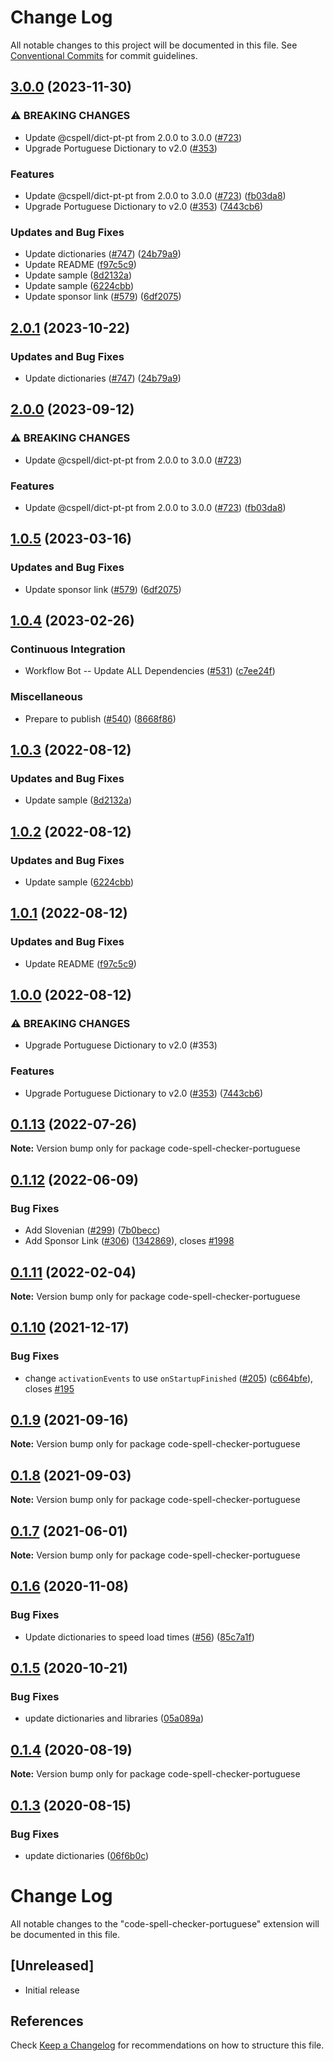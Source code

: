 # Change Log

All notable changes to this project will be documented in this file.
See [Conventional Commits](https://conventionalcommits.org) for commit guidelines.

## [3.0.0](https://github.com/fobo66/vscode-cspell-dict-extensions/compare/code-spell-checker-portuguese-v2.0.1...code-spell-checker-portuguese@3.0.0) (2023-11-30)


### ⚠ BREAKING CHANGES

* Update @cspell/dict-pt-pt from 2.0.0 to 3.0.0 ([#723](https://github.com/fobo66/vscode-cspell-dict-extensions/issues/723))
* Upgrade Portuguese Dictionary to v2.0 ([#353](https://github.com/fobo66/vscode-cspell-dict-extensions/issues/353))

### Features

* Update @cspell/dict-pt-pt from 2.0.0 to 3.0.0 ([#723](https://github.com/fobo66/vscode-cspell-dict-extensions/issues/723)) ([fb03da8](https://github.com/fobo66/vscode-cspell-dict-extensions/commit/fb03da8ebb2062180407f3ab36939079872957b8))
* Upgrade Portuguese Dictionary to v2.0 ([#353](https://github.com/fobo66/vscode-cspell-dict-extensions/issues/353)) ([7443cb6](https://github.com/fobo66/vscode-cspell-dict-extensions/commit/7443cb6c282a286b9e48d62b8b76f2074162eb64))


### Updates and Bug Fixes

* Update dictionaries ([#747](https://github.com/fobo66/vscode-cspell-dict-extensions/issues/747)) ([24b79a9](https://github.com/fobo66/vscode-cspell-dict-extensions/commit/24b79a9e1b641009b6fd3206eebd443169e67123))
* Update README ([f97c5c9](https://github.com/fobo66/vscode-cspell-dict-extensions/commit/f97c5c9fc6cd3b801f13c7e97abcb6b48c881cd8))
* Update sample ([8d2132a](https://github.com/fobo66/vscode-cspell-dict-extensions/commit/8d2132ac0e337bc2d043fdcdd2cc6a4eaee78fac))
* Update sample ([6224cbb](https://github.com/fobo66/vscode-cspell-dict-extensions/commit/6224cbb8e44345375810c34603db7d856bd01ad6))
* Update sponsor link ([#579](https://github.com/fobo66/vscode-cspell-dict-extensions/issues/579)) ([6df2075](https://github.com/fobo66/vscode-cspell-dict-extensions/commit/6df2075cda94e9253a1f11d5dcf63e73a49b8edd))

## [2.0.1](https://github.com/streetsidesoftware/vscode-cspell-dict-extensions/compare/code-spell-checker-portuguese@2.0.0...code-spell-checker-portuguese@2.0.1) (2023-10-22)


### Updates and Bug Fixes

* Update dictionaries ([#747](https://github.com/streetsidesoftware/vscode-cspell-dict-extensions/issues/747)) ([24b79a9](https://github.com/streetsidesoftware/vscode-cspell-dict-extensions/commit/24b79a9e1b641009b6fd3206eebd443169e67123))

## [2.0.0](https://github.com/streetsidesoftware/vscode-cspell-dict-extensions/compare/code-spell-checker-portuguese@1.0.5...code-spell-checker-portuguese@2.0.0) (2023-09-12)


### ⚠ BREAKING CHANGES

* Update @cspell/dict-pt-pt from 2.0.0 to 3.0.0 ([#723](https://github.com/streetsidesoftware/vscode-cspell-dict-extensions/issues/723))

### Features

* Update @cspell/dict-pt-pt from 2.0.0 to 3.0.0 ([#723](https://github.com/streetsidesoftware/vscode-cspell-dict-extensions/issues/723)) ([fb03da8](https://github.com/streetsidesoftware/vscode-cspell-dict-extensions/commit/fb03da8ebb2062180407f3ab36939079872957b8))

## [1.0.5](https://github.com/streetsidesoftware/vscode-cspell-dict-extensions/compare/code-spell-checker-portuguese@1.0.4...code-spell-checker-portuguese@1.0.5) (2023-03-16)


### Updates and Bug Fixes

* Update sponsor link ([#579](https://github.com/streetsidesoftware/vscode-cspell-dict-extensions/issues/579)) ([6df2075](https://github.com/streetsidesoftware/vscode-cspell-dict-extensions/commit/6df2075cda94e9253a1f11d5dcf63e73a49b8edd))

## [1.0.4](https://github.com/streetsidesoftware/vscode-cspell-dict-extensions/compare/code-spell-checker-portuguese@1.0.3...code-spell-checker-portuguese@1.0.4) (2023-02-26)


### Continuous Integration

* Workflow Bot -- Update ALL Dependencies ([#531](https://github.com/streetsidesoftware/vscode-cspell-dict-extensions/issues/531)) ([c7ee24f](https://github.com/streetsidesoftware/vscode-cspell-dict-extensions/commit/c7ee24f30552a6e8904a8d489b8a76ddcd3eedec))


### Miscellaneous

* Prepare to publish ([#540](https://github.com/streetsidesoftware/vscode-cspell-dict-extensions/issues/540)) ([8668f86](https://github.com/streetsidesoftware/vscode-cspell-dict-extensions/commit/8668f86b5fe3bf076cc44db54ec9b15d2f137623))

## [1.0.3](https://github.com/streetsidesoftware/vscode-cspell-dict-extensions/compare/code-spell-checker-portuguese@1.0.2...code-spell-checker-portuguese@1.0.3) (2022-08-12)


### Updates and Bug Fixes

* Update sample ([8d2132a](https://github.com/streetsidesoftware/vscode-cspell-dict-extensions/commit/8d2132ac0e337bc2d043fdcdd2cc6a4eaee78fac))

## [1.0.2](https://github.com/streetsidesoftware/vscode-cspell-dict-extensions/compare/code-spell-checker-portuguese@1.0.1...code-spell-checker-portuguese@1.0.2) (2022-08-12)


### Updates and Bug Fixes

* Update sample ([6224cbb](https://github.com/streetsidesoftware/vscode-cspell-dict-extensions/commit/6224cbb8e44345375810c34603db7d856bd01ad6))

## [1.0.1](https://github.com/streetsidesoftware/vscode-cspell-dict-extensions/compare/code-spell-checker-portuguese@1.0.0...code-spell-checker-portuguese@1.0.1) (2022-08-12)


### Updates and Bug Fixes

* Update README ([f97c5c9](https://github.com/streetsidesoftware/vscode-cspell-dict-extensions/commit/f97c5c9fc6cd3b801f13c7e97abcb6b48c881cd8))

## [1.0.0](https://github.com/streetsidesoftware/vscode-cspell-dict-extensions/compare/code-spell-checker-portuguese@0.1.13...code-spell-checker-portuguese@1.0.0) (2022-08-12)


### ⚠ BREAKING CHANGES

* Upgrade Portuguese Dictionary to v2.0 (#353)

### Features

* Upgrade Portuguese Dictionary to v2.0 ([#353](https://github.com/streetsidesoftware/vscode-cspell-dict-extensions/issues/353)) ([7443cb6](https://github.com/streetsidesoftware/vscode-cspell-dict-extensions/commit/7443cb6c282a286b9e48d62b8b76f2074162eb64))

## [0.1.13](https://github.com/streetsidesoftware/vscode-cspell-dict-extensions/compare/code-spell-checker-portuguese@0.1.12...code-spell-checker-portuguese@0.1.13) (2022-07-26)

**Note:** Version bump only for package code-spell-checker-portuguese





## [0.1.12](https://github.com/streetsidesoftware/vscode-cspell-dict-extensions/compare/code-spell-checker-portuguese@0.1.11...code-spell-checker-portuguese@0.1.12) (2022-06-09)


### Bug Fixes

* Add Slovenian ([#299](https://github.com/streetsidesoftware/vscode-cspell-dict-extensions/issues/299)) ([7b0becc](https://github.com/streetsidesoftware/vscode-cspell-dict-extensions/commit/7b0becc910e11e674ad32be812aa5e138b005219))
* Add Sponsor Link ([#306](https://github.com/streetsidesoftware/vscode-cspell-dict-extensions/issues/306)) ([1342869](https://github.com/streetsidesoftware/vscode-cspell-dict-extensions/commit/13428699ee20f6b6a597dd2638d5633f2a53c9cf)), closes [#1998](https://github.com/streetsidesoftware/vscode-cspell-dict-extensions/issues/1998)





## [0.1.11](https://github.com/streetsidesoftware/vscode-cspell-dict-extensions/compare/code-spell-checker-portuguese@0.1.10...code-spell-checker-portuguese@0.1.11) (2022-02-04)

**Note:** Version bump only for package code-spell-checker-portuguese





## [0.1.10](https://github.com/streetsidesoftware/vscode-cspell-dict-extensions/compare/code-spell-checker-portuguese@0.1.9...code-spell-checker-portuguese@0.1.10) (2021-12-17)


### Bug Fixes

* change `activationEvents` to use `onStartupFinished` ([#205](https://github.com/streetsidesoftware/vscode-cspell-dict-extensions/issues/205)) ([c664bfe](https://github.com/streetsidesoftware/vscode-cspell-dict-extensions/commit/c664bfe88497c9eaf82aa5549734d99db9194001)), closes [#195](https://github.com/streetsidesoftware/vscode-cspell-dict-extensions/issues/195)





## [0.1.9](https://github.com/streetsidesoftware/vscode-cspell-dict-extensions/compare/code-spell-checker-portuguese@0.1.8...code-spell-checker-portuguese@0.1.9) (2021-09-16)

**Note:** Version bump only for package code-spell-checker-portuguese





## [0.1.8](https://github.com/streetsidesoftware/vscode-cspell-dict-extensions/compare/code-spell-checker-portuguese@0.1.7...code-spell-checker-portuguese@0.1.8) (2021-09-03)

**Note:** Version bump only for package code-spell-checker-portuguese





## [0.1.7](https://github.com/streetsidesoftware/vscode-cspell-dict-extensions/compare/code-spell-checker-portuguese@0.1.6...code-spell-checker-portuguese@0.1.7) (2021-06-01)

**Note:** Version bump only for package code-spell-checker-portuguese





## [0.1.6](https://github.com/streetsidesoftware/vscode-cspell-dict-extensions/compare/code-spell-checker-portuguese@0.1.5...code-spell-checker-portuguese@0.1.6) (2020-11-08)


### Bug Fixes

* Update dictionaries to speed load times ([#56](https://github.com/streetsidesoftware/vscode-cspell-dict-extensions/issues/56)) ([85c7a1f](https://github.com/streetsidesoftware/vscode-cspell-dict-extensions/commit/85c7a1f3363945594f6d86dbb7dae7f4c95a76e7))





## [0.1.5](https://github.com/streetsidesoftware/vscode-cspell-dict-extensions/compare/code-spell-checker-portuguese@0.1.4...code-spell-checker-portuguese@0.1.5) (2020-10-21)


### Bug Fixes

* update dictionaries and libraries ([05a089a](https://github.com/streetsidesoftware/vscode-cspell-dict-extensions/commit/05a089add3e0e3606ac1604df1539adfb272461f))





## [0.1.4](https://github.com/streetsidesoftware/vscode-cspell-dict-extensions/compare/code-spell-checker-portuguese@0.1.3...code-spell-checker-portuguese@0.1.4) (2020-08-19)

**Note:** Version bump only for package code-spell-checker-portuguese





## [0.1.3](https://github.com/streetsidesoftware/vscode-cspell-dict-extensions/compare/code-spell-checker-portuguese@0.1.2...code-spell-checker-portuguese@0.1.3) (2020-08-15)


### Bug Fixes

* update dictionaries ([06f6b0c](https://github.com/streetsidesoftware/vscode-cspell-dict-extensions/commit/06f6b0cd9c011d55de841aa75591422a18d8a8f6))





# Change Log
All notable changes to the "code-spell-checker-portuguese" extension will be documented in this file.

## [Unreleased]
- Initial release

## References
Check [Keep a Changelog](http://keepachangelog.com/) for recommendations on how to structure this file.
